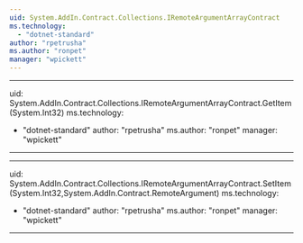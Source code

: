 ```yaml
---
uid: System.AddIn.Contract.Collections.IRemoteArgumentArrayContract
ms.technology: 
  - "dotnet-standard"
author: "rpetrusha"
ms.author: "ronpet"
manager: "wpickett"
---
```


---
uid: System.AddIn.Contract.Collections.IRemoteArgumentArrayContract.GetItem(System.Int32)
ms.technology: 
  - "dotnet-standard"
author: "rpetrusha"
ms.author: "ronpet"
manager: "wpickett"
---

---
uid: System.AddIn.Contract.Collections.IRemoteArgumentArrayContract.SetItem(System.Int32,System.AddIn.Contract.RemoteArgument)
ms.technology: 
  - "dotnet-standard"
author: "rpetrusha"
ms.author: "ronpet"
manager: "wpickett"
---
